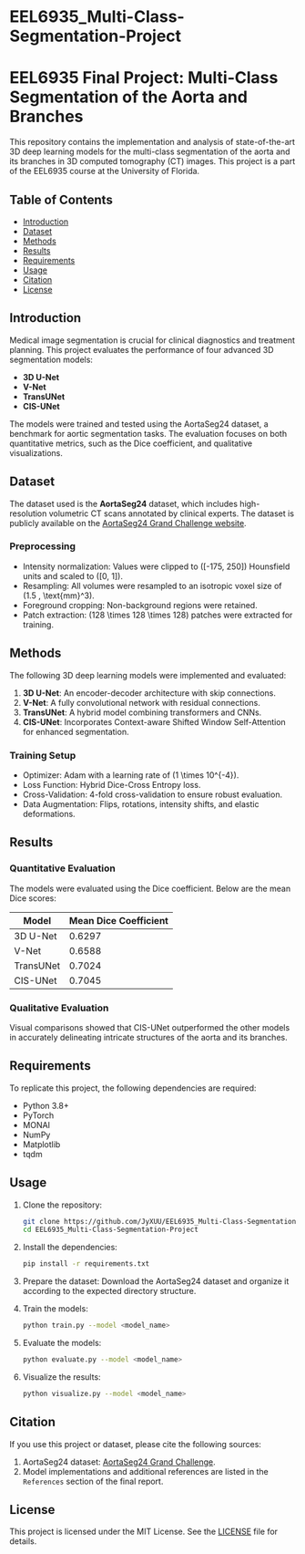 # EEL6935_Multi-Class-Segmentation-Project

# EEL6935 Final Project: Multi-Class Segmentation of the Aorta and Branches

This repository contains the implementation and analysis of state-of-the-art 3D deep learning models for the multi-class segmentation of the aorta and its branches in 3D computed tomography (CT) images. This project is a part of the EEL6935 course at the University of Florida.

## Table of Contents
- [Introduction](#introduction)
- [Dataset](#dataset)
- [Methods](#methods)
- [Results](#results)
- [Requirements](#requirements)
- [Usage](#usage)
- [Citation](#citation)
- [License](#license)

## Introduction
Medical image segmentation is crucial for clinical diagnostics and treatment planning. This project evaluates the performance of four advanced 3D segmentation models:
- **3D U-Net**
- **V-Net**
- **TransUNet**
- **CIS-UNet**

The models were trained and tested using the AortaSeg24 dataset, a benchmark for aortic segmentation tasks. The evaluation focuses on both quantitative metrics, such as the Dice coefficient, and qualitative visualizations.

## Dataset
The dataset used is the **AortaSeg24** dataset, which includes high-resolution volumetric CT scans annotated by clinical experts. The dataset is publicly available on the [AortaSeg24 Grand Challenge website](https://aortaseg24.grand-challenge.org/).

### Preprocessing
- Intensity normalization: Values were clipped to \([-175, 250]\) Hounsfield units and scaled to \([0, 1]\).
- Resampling: All volumes were resampled to an isotropic voxel size of \(1.5 \, \text{mm}^3\).
- Foreground cropping: Non-background regions were retained.
- Patch extraction: \(128 \times 128 \times 128\) patches were extracted for training.

## Methods
The following 3D deep learning models were implemented and evaluated:

1. **3D U-Net**: An encoder-decoder architecture with skip connections.
2. **V-Net**: A fully convolutional network with residual connections.
3. **TransUNet**: A hybrid model combining transformers and CNNs.
4. **CIS-UNet**: Incorporates Context-aware Shifted Window Self-Attention for enhanced segmentation.

### Training Setup
- Optimizer: Adam with a learning rate of \(1 \times 10^{-4}\).
- Loss Function: Hybrid Dice-Cross Entropy loss.
- Cross-Validation: 4-fold cross-validation to ensure robust evaluation.
- Data Augmentation: Flips, rotations, intensity shifts, and elastic deformations.

## Results
### Quantitative Evaluation
The models were evaluated using the Dice coefficient. Below are the mean Dice scores:

| Model        | Mean Dice Coefficient |
|--------------|------------------------|
| 3D U-Net     | 0.6297                 |
| V-Net        | 0.6588                 |
| TransUNet    | 0.7024                 |
| CIS-UNet     | 0.7045                 |

### Qualitative Evaluation
Visual comparisons showed that CIS-UNet outperformed the other models in accurately delineating intricate structures of the aorta and its branches.

## Requirements
To replicate this project, the following dependencies are required:
- Python 3.8+
- PyTorch
- MONAI
- NumPy
- Matplotlib
- tqdm

## Usage
1. Clone the repository:
   ```bash
   git clone https://github.com/JyXUU/EEL6935_Multi-Class-Segmentation-Project.git
   cd EEL6935_Multi-Class-Segmentation-Project
   ```

2. Install the dependencies:
   ```bash
   pip install -r requirements.txt
   ```

3. Prepare the dataset: Download the AortaSeg24 dataset and organize it according to the expected directory structure.

4. Train the models:
   ```bash
   python train.py --model <model_name>
   ```

5. Evaluate the models:
   ```bash
   python evaluate.py --model <model_name>
   ```

6. Visualize the results:
   ```bash
   python visualize.py --model <model_name>
   ```

## Citation
If you use this project or dataset, please cite the following sources:

1. AortaSeg24 dataset: [AortaSeg24 Grand Challenge](https://aortaseg24.grand-challenge.org/).
2. Model implementations and additional references are listed in the `References` section of the final report.

## License
This project is licensed under the MIT License. See the [LICENSE](LICENSE) file for details.
